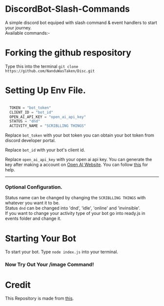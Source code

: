 # DiscordBot-Slash-Commands
A simple discord bot equiped with slash command & event handlers to start your journey.  
Available commands:-




# Forking the github respository
Type this into the terminal
`git clone https://github.com/NanduWasTaken/Disc.git`

# Setting Up Env File.
```js

  TOKEN = "bot_token"
  CLIENT_ID = "bot_id"
  OPEN_AI_API_KEY = "open_ai_api_key"
  STATUS = "dnd"
  ACTIVITY_NAME = "SCRIBLLING THINGS"

```
Replace `bot_token` with your bot token you can obtain your bot token from discord developer portal.

Replace `bot_id` with your bot's client id.  

Replace `open_ai_api_key` with your open ai api key. 
You can generate the key after making a account on 
[Open AI Website](https://openai.com).
 You can follow [this](https://www.howtogeek.com/885918/how-to-get-an-openai-api-key/) for help.
_____________________________________________

### Optional Configuration.

Status name can be changed by changing the `SCRIBLLING THINGS` with whatever you want it to be.  
Status `dnd` can be changed into 'dnd', 'idle', 'online' and 'invinsible'.  
If you want to change your activity type of your bot go into ready.js in events folder and change it.  


# Starting Your Bot
To start your bot.
Type `node index.js` into your terminal.  
### Now Try Out Your /image Command!

# Credit 
This Repository is made from [this](https://github.com/NanduWasTaken/DiscordBot-Slash-Commands).
